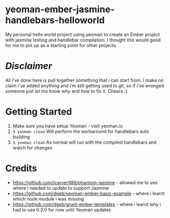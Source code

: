yeoman-ember-jasmine-handlebars-helloworld
==========================================

My personal hello world project using yeoman to create an Ember project with jasmine testing and handlebar compilation. 
I thought this would good for me to put up as a starting point for other projects.

*Disclaimer* 
============
All i've done here is pull together something that i can start from. 
I make no claim i've added anything and i'm still getting used to git, so if i've wronged someone just 
let me know why and how to fix it. Cheers :)

Getting Started
===============

1. Make sure you have setup Yeoman - visit yeoman.io
2. ``$ yeoman clean`` Will perform the workaround for handlebars auto building
3. ``$ yeoman clean`` As normal will run with the compiled handlebars and watch for changes


Credits
=======

* https://github.com/jcarver989/phantom-jasmine - allowed me to see where i needed to update to support Jasmine
* https://github.com/dgeb/yeoman-ember-basic-example - where i learnt which node module i was missing
* https://github.com/dgeb/grunt-ember-templates - where i learnt why i had to use 0.2.0 for now until Yeoman updates

